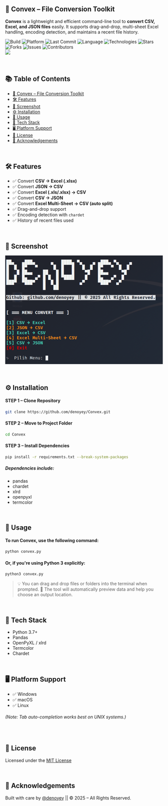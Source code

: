 ## 📄 Convex – File Conversion Toolkit

**Convex** is a lightweight and efficient command-line tool to **convert CSV, Excel, and JSON files** easily. It supports drag-and-drop, multi-sheet Excel handling, encoding detection, and maintains a recent file history.
<p align="center">

![Build](https://img.shields.io/badge/build-stable-brightgreen?style=flat-square)
![Platform](https://img.shields.io/badge/platform-linux-blue?style=flat-square)
![Last Commit](https://img.shields.io/github/last-commit/denoyey/Convex?style=flat-square)
![Language](https://img.shields.io/github/languages/top/denoyey/Convex?style=flat-square)
![Technologies](https://img.shields.io/badge/technologies-Python-yellow?style=flat-square)
![Stars](https://img.shields.io/github/stars/denoyey/Convex?style=flat-square)
![Forks](https://img.shields.io/github/forks/denoyey/Convex?style=flat-square)
![Issues](https://img.shields.io/github/issues/denoyey/Convex?style=flat-square)
![Contributors](https://img.shields.io/github/contributors/denoyey/CLHEXED?style=flat-square)
<br />
![](https://api.visitorbadge.io/api/VisitorHit?user=denoyeyf&repo=Convex-badge&countColor=%237B1E7A)
  
</p>

<br />

## 📚 Table of Contents

- [📄 Convex – File Conversion Toolkit](#-convex--file-conversion-toolkit)
- [🛠️ Features](#️-features)
- [📸 Screenshot](#-screenshot)
- [⚙️ Installation](#-installation)
- [🚀 Usage](#-usage)
- [🧠 Tech Stack](#-tech-stack)
- [🖥️ Platform Support](#️-platform-support)
- [🧾 License](#-license)
- [🙌 Acknowledgements](#-acknowledgements)

<br />

## 🛠️ Features

* ✅ Convert **CSV → Excel (.xlsx)**
* ✅ Convert **JSON → CSV**
* ✅ Convert **Excel (.xls/.xlsx) → CSV**
* ✅ Convert **CSV → JSON**
* ✅ Convert **Excel Multi-Sheet → CSV (auto split)**
* ✅ Drag-and-drop support
* ✅ Encoding detection with `chardet`
* ✅ History of recent files used

<br />

## 📸 Screenshot

![convex](https://github.com/denoyey/Convex/blob/21c4f0364919a85dfa5e11d65a736198eb1a51fa/img/convex.png)

<br />

## ⚙️ Installation

#### STEP 1 – Clone Repository

```bash
git clone https://github.com/denoyey/Convex.git
```

#### STEP 2 – Move to Project Folder

```bash
cd Convex
```

#### STEP 3 – Install Dependencies

```bash
pip install -r requirements.txt --break-system-packages
```

##### Dependencies include:
- pandas
- chardet
- xlrd
- openpyxl
- termcolor

<br />

## 🚀 Usage
#### To run Convex, use the following command:

```bash
python convex.py
```

#### Or, if you're using Python 3 explicitly:

```bash
python3 convex.py
```
> 💡 You can drag and drop files or folders into the terminal when prompted.
> 📁 The tool will automatically preview data and help you choose an output location.

<br />

## 🧠 Tech Stack
- Python 3.7+
- Pandas
- OpenPyXL / xlrd
- Termcolor
- Chardet

<br />

## 🖥️ Platform Support
- ✅ Windows
- ✅ macOS
- ✅ Linux

###### <i>(Note: Tab auto-completion works best on UNIX systems.)</i>

<br />

## 🧾 License
Licensed under the <a href="">MIT License</a>

<br />

## 🙌 Acknowledgements
Built with care by <a href="github.com/denoyey">@denoyey</a> || © 2025 – All Rights Reserved.

<br />
